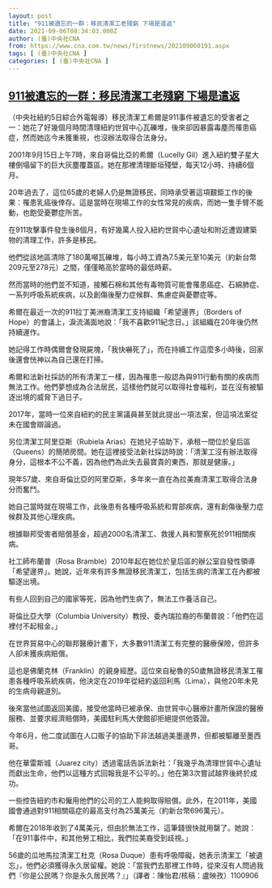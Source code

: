 ```yaml
---
layout: post
title: "911被遺忘的一群：移民清潔工老殘窮 下場是遣返"
date: 2021-09-06T08:34:03.000Z
author: (臺)中央社CNA
from: https://www.cna.com.tw/news/firstnews/202109060191.aspx
tags: [ (臺)中央社CNA ]
categories: [ (臺)中央社CNA ]
---
```

<!--1630917243000-->
[911被遺忘的一群：移民清潔工老殘窮 下場是遣返](https://www.cna.com.tw/news/firstnews/202109060191.aspx)
------

<div>
<div></div><div class="paragraph"><p>（中央社紐約5日綜合外電報導）移民清潔工希爾是911事件被遺忘的受害者之一：她花了好幾個月時間清理紐約世貿中心瓦礫堆，後來卻因暴露毒塵而罹患癌症，然而她迄今未獲重視，也沒辦法取得合法身分。</p><p>2001年9月15日上午7時，來自哥倫比亞的希爾（Lucelly Gil）進入紐約雙子星大樓倒塌留下的巨大灰塵覆蓋區。她在那裡清理斷垣殘壁，每天12小時、持續6個月。</p><p>20年過去了，這位65歲的老婦人仍是無證移民，同時承受著這項艱鉅工作的後果：罹患乳癌後倖存。這是當時在現場工作的女性常見的疾病，而她一隻手臂不能動，也飽受憂鬱症所苦。</p><p>在911攻擊事件發生後8個月，有好幾萬人投入紐約世貿中心遺址和附近遭毀建築物的清理工作，許多是移民。</p><p>他們從該地區清除了180萬噸瓦礫堆，每小時工資為7.5美元至10美元（約新台幣209元至278元）之間，僅僅略高於當時的最低時薪。</p><p>然而當時的他們並不知道，接觸石棉和其他有毒物質可能會罹患癌症、石綿肺症、一系列呼吸系統疾病，以及創傷後壓力症候群、焦慮症與憂鬱症等。</p><p>希爾在最近一次的911拉丁美洲裔清潔工支持組織「希望邊界」（Borders of Hope）的會議上，淚流滿面地說：「我不喜歡911紀念日。」該組織在20年後仍然持續運作。</p><p>她記得工作時偶爾會發現屍塊，「我快嚇死了」，而在持續工作這麼多小時後，回家後還會恍神以為自己還在打掃。</p><p>希爾和法新社採訪的所有清潔工一樣，因為罹患一般認為與911行動有關的疾病而無法工作。他們夢想成為合法居民，這樣他們就可以取得社會福利，並在沒有被驅逐出境的威脅下過日子。</p><p>2017年，當時一位來自紐約的民主黨議員甚至就此提出一項法案，但這項法案從未在國會辯論過。</p><p>另位清潔工阿里亞斯（Rubiela Arias）在她兒子協助下，承租一間位於皇后區（Queens）的簡陋房間。她在這裡接受法新社採訪時說：「清潔工沒有辦法取得身分，這根本不公不義，因為他們為此失去最寶貴的東西，那就是健康。」</p><p>現年57歲、來自哥倫比亞的阿里亞斯，多年來一直在為拉美裔清潔工取得合法身分而奮鬥。</p><p>她自己當時就在現場工作，此後患有各種呼吸系統和胃部疾病，還有創傷後壓力症候群及其他心理疾病。</p><p>根據聯邦受害者賠償基金，超過2000名清潔工、救援人員和警察死於911相關疾病。</p><p>社工師布蘭普（Rosa Bramble）2010年起在她位於皇后區的辦公室自發性領導「希望邊界」。她說，近年來有許多無證移民清潔工，包括生病的清潔工在內都被驅逐出境。</p><p>有些人回到自己的國家等死，因為他們生病了，無法工作養活自己。</p><p>哥倫比亞大學（Columbia University）教授、委內瑞拉裔的布蘭普說：「他們在這裡付不起租金。」</p><p>在世界貿易中心的聯邦醫療計畫下，大多數911清潔工有完整的醫療保險，但許多人卻未獲疾病賠償。</p><p>這也是佛蘭克林（Franklin）的親身經歷。這位來自秘魯的50歲無證移民清潔工罹患各種呼吸系統疾病，他決定在2019年從紐約返回利馬（Lima），與他20年未見的生病母親道別。</p><p>後來當他試圖返回美國，接受他當時已被承保、由世貿中心醫療計畫所保證的醫療服務、並要求經濟賠償時，美國駐利馬大使館卻拒絕提供他簽證。</p><p>今年6月，他二度試圖在人口販子的協助下非法越過美墨邊界，但都被驅離至墨西哥。</p><p>他在華雷斯城（Juarez city）透過電話告訴法新社：「我幾乎為清理世貿中心遺址而獻出生命，他們以這種方式回報我是不公平的。」他在第3次嘗試越界後終於成功。</p><p>一些控告紐約市和僱用他們的公司的工人能夠取得賠償。此外，在2011年，美國國會通過對911相關癌症的最高支付為25萬美元（約新台幣696萬元）。</p><p>希爾在2018年收到了4萬美元，但由於無法工作，這筆錢很快就用罄了。她說：「在911事件中，和其他勞工相比，我們拉美裔受到歧視。」</p><p>56歲的瓜地馬拉清潔工杜克（Rosa Duque）患有呼吸障礙，她表示清潔工「被遺忘」，他們必須獲得永久居留權。她說：「當我們去那裡工作時，從來沒有人問過我們『你是公民嗎？你是永久居民嗎？』」（譯者：陳怡君/核稿：盧映孜）1100906</p></div>
</div>
